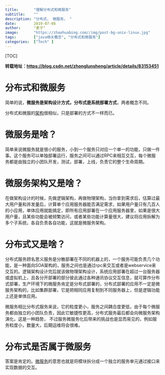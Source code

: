 ```yaml
---
title:       "理解分布式和微服务"
subtitle:    ""
description: "分布式， 微服务， "
date:        2019-07-08
author:      "麦子"
image:       "https://zhaohuabing.com//img/post-bg-unix-linux.jpg"
tags:        ["java相关概念", "分布式和微服务"]
categories:  ["Tech" ]
---
```


[TOC]

**转载地址：https://blog.csdn.net/zhonglunsheng/article/details/83153451**

# 分布式和微服务

简单的说，**微服务是架构设计方式，分布式是系统部署方式**，两者概念不同。

分布式和微服的[架构](http://lib.csdn.net/base/architecture)很相似，只是部署的方式不一样而已。

# 微服务是啥？

简单来说微服务就是很小的服务，小到一个服务只对应一个单一的功能，只做一件事。这个服务可以单独部署运行，服务之间可以通过RPC来相互交互，每个微服务都是由独立的小团队开发，测试，部署，上线，负责它的整个生命周期。

# 微服务架构又是啥？

在做架构设计的时候，先做逻辑架构，再做物理架构，当你拿到需求后，估算过最大用户量和并发量后，计算单个应用服务器能否满足需求，如果用户量只有几百人的小应用，单体应用就能搞定，即所有应用部署在一个应用服务器里，如果是很大用户量，且某些功能会被频繁访问，或者某些功能计算量很大，建议将应用拆解为多个子系统，各自负责各自功能，这就是微服务架构。

# 分布式又是啥？

分布式服务顾名思义服务是分散部署在不同的机器上的，一个服务可能负责几个功能，是一种面向SOA架构的，服务之间也是通过rpc来交互或者是webservice来交互的。逻辑架构设计完后就该做物理架构设计，系统应用部署在超过一台服务器或虚拟机上，且各分开部署的部分彼此通过各种通讯协议交互信息，就可算作分布式部署，生产环境下的微服务肯定是分布式部署的，分布式部署的应用不一定是微服务架构的，比如集群部署，它是把相同应用复制到不同服务器上，但是逻辑功能上还是单体应用。

微服务相比分布式服务来说，它的粒度更小，服务之间耦合度更低，由于每个微服务都由独立的小团队负责，因此它敏捷性更高，分布式服务最后都会向微服务架构演化，这是一种趋势， 不过服务微服务化后带来的挑战也是显而易见的，例如服务粒度小，数量大，后期运维将会很难。

# 分布式是否属于微服务

答案是肯定的。[微服务](http://lib.csdn.net/base/microservice)的意思也就是将模块拆分成一个独立的服务单元通过接口来实现数据的交互。

 